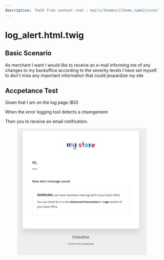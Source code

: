 ```yaml
---
description: 'Path from content root : mails/themes/{theme_name}/core/log_alert.html.twig'
---
```


# log\_alert.html.twig

## Basic Scenario

As merchant I want I would like to receive an e-mail informing me of any changes to my backoffice according to the severity levels I have set myself. to don't miss any important information that could jeopardize my site

## Accpetance Test

Given that I am on the log page (BO)&#x20;

When the error logging tool detects a chamgement&#x20;

Then you to receive an email notification.



<figure><img src="../../../.gitbook/assets/Untitled (12).png" alt=""><figcaption></figcaption></figure>

